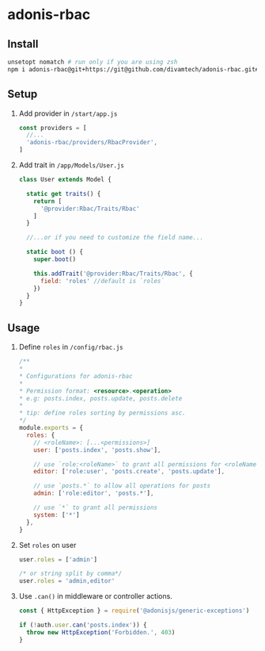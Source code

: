 # adonis-rbac

## Install

```bash
unsetopt nomatch # run only if you are using zsh
npm i adonis-rbac@git+https://git@github.com/divamtech/adonis-rbac.git#master
```

## Setup
1. Add provider in `/start/app.js`
    ```js
    const providers = [
      //...
      'adonis-rbac/providers/RbacProvider',
    ]
    ```


1. Add trait in `/app/Models/User.js`

    ```js
    class User extends Model {

      static get traits() {
        return [
          '@provider:Rbac/Traits/Rbac'
        ]
      }

      //...or if you need to customize the field name...

      static boot () {
        super.boot()

        this.addTrait('@provider:Rbac/Traits/Rbac', {
          field: 'roles' //default is `roles`
        })
      }
    }
    ```

## Usage
1. Define `roles` in `/config/rbac.js`
    ```js
    /**
    * 
    * Configurations for adonis-rbac
    * 
    * Permission format: <resource>.<operation>
    * e.g: posts.index, posts.update, posts.delete
    * 
    * tip: define roles sorting by permissions asc.
    */
    module.exports = {
      roles: {
        // <roleName>: [...<permissions>]
        user: ['posts.index', 'posts.show'],

        // use `role:<roleName>` to grant all permissions for <roleName>
        editor: ['role:user', 'posts.create', 'posts.update'],

        // use `posts.*` to allow all operations for posts
        admin: ['role:editor', 'posts.*'],

        // use `*` to grant all permissions
        system: ['*']
      },
    }
    ````

1. Set `roles` on user
    ```js
    user.roles = ['admin']
    
    /* or string split by comma*/
    user.roles = 'admin,editor'

    ```
1. Use `.can()` in middleware or controller actions.
    ```js
    const { HttpException } = require('@adonisjs/generic-exceptions')

    if (!auth.user.can('posts.index')) {
      throw new HttpException('Forbidden.', 403)
    }
    ```
